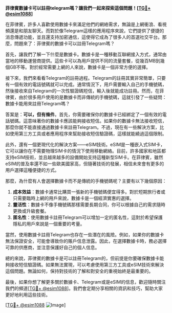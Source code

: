 **菲律賓數據卡可以註冊telegram嗎？讓我們一起來探索這個問題！[[TG💪+ @esim1088](https://t.me/s/esim1088)]**

在菲律賓，許多人喜歡使用數據卡來滿足他們的網絡需求，無論是上網衝浪、看視頻還是和朋友聊天。而對於像Telegram這樣的應用程序來說，它們提供了便捷的消息傳遞功能，並且還支持加密通信，這使得它成為了很多人的首選社交平台。那麼，問題來了：菲律賓的數據卡可以註冊Telegram嗎？

首先，讓我們了解一下什麼是數據卡。數據卡是一種移動互聯網接入方式，通常由當地的移動運營商提供。這些卡可以為用戶提供不同的流量套餐，從幾百MB到幾個GB不等。對於經常需要上網的人來說，數據卡是一個非常方便的選擇。

接下來，我們來看看Telegram的註冊過程。Telegram的註冊其實非常簡單，只要有一個有效的電話號碼就可以完成。通常情況下，用戶需要輸入自己的手機號碼，然後接收來自Telegram的一次性驗證碼短信，輸入後就能成功註冊。然而，在菲律賓，由於很多用戶使用的是數據卡而非傳統的手機號碼，這就引發了一些疑問：數據卡能用來註冊Telegram嗎？

答案是：**可以，但有條件**。首先，你需要確保你的數據卡已經綁定了一個有效的電話號碼。這意味著你的數據卡應該能夠接收短信。如果你的數據卡無法接收短信，那麼你就不能直接通過數據卡來註冊Telegram。不過，現在有一些解決方案，比如使用第三方工具或者應用程序來幫助接收短信驗證碼，這樣就能繞過這個限制。

此外，還有一個更現代化的解決方案——eSIM技術。eSIM是一種嵌入式SIM卡，它可以讓你在不需要物理SIM卡的情況下使用移動網絡。目前，許多國家和地區都支持eSIM技術，並且越來越多的設備開始支持這種新型SIM卡。在菲律賓，雖然eSIM的普及率還不如一些歐美國家高，但隨著技術的發展，相信未來會有更多的用戶選擇這種便捷的方式。

那麼，為什麼有人會選擇數據卡而不是傳統的手機號碼呢？主要有以下幾個原因：

1. **成本效益**：數據卡通常比購買一張新的手機號碼便宜得多。對於短期旅行者或只需要臨時上網的用戶來說，數據卡是一個經濟實惠的選擇。
2. **靈活性**：數據卡不像手機號碼那樣需要長期合同，你可以根據自己的需求隨時更換或升級套餐。
3. **匿名性**：使用數據卡註冊Telegram可以增加一定的匿名性，這對於希望保護隱私的用戶來說是一個重要的考量。

當然，使用數據卡註冊Telegram也存在一些潛在的風險。例如，如果你的數據卡無法保證安全，可能會導致你的賬戶信息泄露。因此，在選擇數據卡時，務必選擇可靠的供應商，並注意保護好自己的個人信息。

總的來說，菲律賓的數據卡是可以註冊Telegram的，但前提是你要確保數據卡能夠接收短信驗證碼。如果無法實現，可以考慮使用第三方工具或eSIM技術來解決這個問題。無論如何，保持對技術的了解和對安全的重視始終是最重要的。

最後，如果你想了解更多關於數據卡、Telegram或是eSIM的信息，歡迎隨時關注我們的頻道[[TG💪+ @esim1088](https://t.me/s/esim1088)]。我們會定期分享相關的資訊和技巧，幫助大家更好地利用這些技術。

[[TG💪+ @esim1088](https://t.me/s/esim1088) ![Image](https://i.postimg.cc/4NQfJmqS/Snipaste-2025-05-13-00-14-12.png)]
